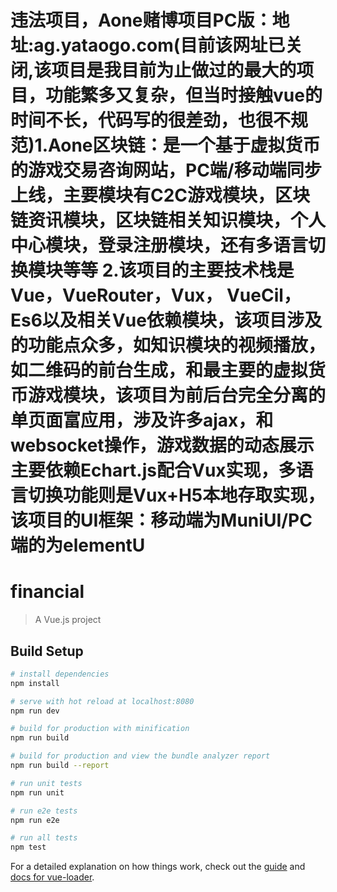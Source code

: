 # 违法项目，Aone赌博项目PC版：地址:ag.yataogo.com(目前该网址已关闭,该项目是我目前为止做过的最大的项目，功能繁多又复杂，但当时接触vue的时间不长，代码写的很差劲，也很不规范)1.Aone区块链：是一个基于虚拟货币的游戏交易咨询网站，PC端/移动端同步上线，主要模块有C2C游戏模块，区块链资讯模块，区块链相关知识模块，个人中心模块，登录注册模块，还有多语言切换模块等等 2.该项目的主要技术栈是Vue，VueRouter，Vux， VueCil，Es6以及相关Vue依赖模块，该项目涉及的功能点众多，如知识模块的视频播放，如二维码的前台生成，和最主要的虚拟货币游戏模块，该项目为前后台完全分离的单页面富应用，涉及许多ajax，和websocket操作，游戏数据的动态展示主要依赖Echart.js配合Vux实现，多语言切换功能则是Vux+H5本地存取实现，该项目的UI框架：移动端为MuniUI/PC端的为elementU

# financial

> A Vue.js project

## Build Setup

``` bash
# install dependencies
npm install

# serve with hot reload at localhost:8080
npm run dev

# build for production with minification
npm run build

# build for production and view the bundle analyzer report
npm run build --report

# run unit tests
npm run unit

# run e2e tests
npm run e2e

# run all tests
npm test
```

For a detailed explanation on how things work, check out the [guide](http://vuejs-templates.github.io/webpack/) and [docs for vue-loader](http://vuejs.github.io/vue-loader).
